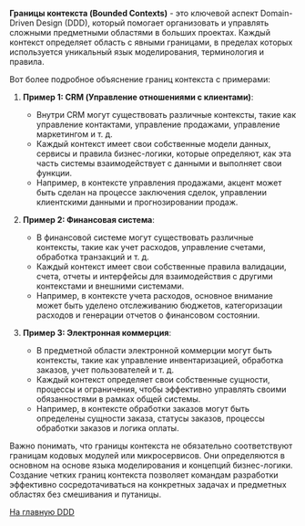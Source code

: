 **Границы контекста (Bounded Contexts)** - это ключевой аспект Domain-Driven Design (DDD), который помогает организовать и
управлять сложными предметными областями в больших проектах. Каждый контекст определяет область с явными границами, в
пределах которых используется уникальный язык моделирования, терминология и правила.

Вот более подробное объяснение границ контекста с примерами:

1. **Пример 1: CRM (Управление отношениями с клиентами)**:
    - Внутри CRM могут существовать различные контексты, такие как управление контактами, управление продажами,
      управление маркетингом и т. д.
    - Каждый контекст имеет свои собственные модели данных, сервисы и правила бизнес-логики, которые определяют, как эта
      часть системы взаимодействует с данными и выполняет свои функции.
    - Например, в контексте управления продажами, акцент может быть сделан на процессе заключения сделок, управлении
      клиентскими данными и прогнозировании продаж.

2. **Пример 2: Финансовая система**:
    - В финансовой системе могут существовать различные контексты, такие как учет расходов, управление счетами,
      обработка транзакций и т. д.
    - Каждый контекст имеет свои собственные правила валидации, счета, отчеты и интерфейсы для взаимодействия с другими
      контекстами и внешними системами.
    - Например, в контексте учета расходов, основное внимание может быть уделено отслеживанию бюджетов, категоризации
      расходов и генерации отчетов о финансовом состоянии.

3. **Пример 3: Электронная коммерция**:
    - В предметной области электронной коммерции могут быть контексты, такие как управление инвентаризацией, обработка
      заказов, учет пользователей и т. д.
    - Каждый контекст определяет свои собственные сущности, процессы и ограничения, чтобы эффективно управлять своими
      обязанностями в рамках общей системы.
    - Например, в контексте обработки заказов могут быть определены сущности заказа, статусы заказов, процессы обработки
      заказов и логика оплаты.

Важно понимать, что границы контекста не обязательно соответствуют границам кодовых модулей или микросервисов. Они
определяются в основном на основе языка моделирования и концепций бизнес-логики. Создание четких границ контекста
позволяет командам разработки эффективно сосредотачиваться на конкретных задачах и предметных областях без смешивания и
путаницы.

[На главную DDD](main.md)